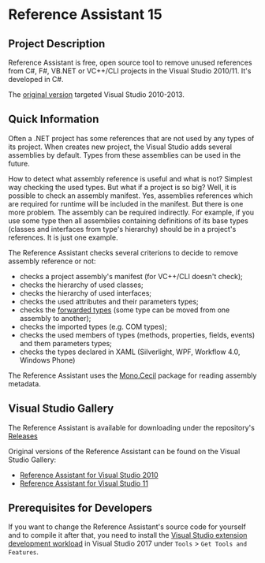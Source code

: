# Reference Assistant 15

## Project Description
Reference Assistant is free, open source tool to remove unused references from C#, F#, VB.NET or VC++/CLI projects in the Visual Studio 2010/11. It's developed in C#.

The [original version](https://github.com/vchistov/ref-assistant-legacy) targeted Visual Studio 2010-2013.

## Quick Information
Often a .NET project has some references that are not used by any types of its project. When creates new project, the Visual Studio adds several assemblies by default. Types from these assemblies can be used in the future. 

How to detect what assembly reference is useful and what is not? Simplest way checking the used types. But what if a project is so big? Well, it is possible to check an assembly manifest. Yes, assemblies references which are required for runtime will be included in the manifest. But there is one more problem. The assembly can be required indirectly. For example, if you use some type then all assemblies containing definitions of its base types (classes and interfaces from type's hierarchy) should be in a project's references. It is just one example. 

The Reference Assistant checks several criterions to decide to remove assembly reference or not:

* checks a project assembly's manifest (for VC++/CLI doesn't check);
* checks the hierarchy of used classes;
* checks the hierarchy of used interfaces;
* checks the used attributes and their parameters types;
* checks the [forwarded types](https://msdn.microsoft.com/en-us/library/system.runtime.compilerservices.typeforwardedtoattribute.aspx) (some type can be moved from one assembly to another);
* checks the imported types (e.g. COM types);
* checks the used members of types (methods, properties, fields, events) and them parameters types;
* checks the types declared in XAML (Silverlight, WPF, Workflow 4.0, Windows Phone)

The Reference Assistant uses the [Mono.Cecil](https://www.nuget.org/packages/Mono.Cecil/) package for reading assembly metadata.

## Visual Studio Gallery
The Reference Assistant is available for downloading under the repository's [Releases](https://github.com/devio-at/RefAssistant15/releases)

Original versions of the Reference Assistant can be found on the Visual Studio Gallery:
* [Reference Assistant for Visual Studio 2010](http://visualstudiogallery.msdn.microsoft.com/fc504cc6-5808-4da8-ae86-8d3f9ed81606)
* [Reference Assistant for Visual Studio 11](http://visualstudiogallery.msdn.microsoft.com/ff717422-f6a7-4f18-b972-f7540eaf371e)

## Prerequisites for Developers
If you want to change the Reference Assistant's source code for yourself and to compile it after that, you need to install the [Visual Studio extension development workload](https://docs.microsoft.com/en-us/visualstudio/extensibility/installing-the-visual-studio-sdk?view=vs-2017) in Visual Studio 2017 under `Tools` > `Get Tools and Features`.
